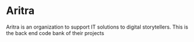 # Aritra
Aritra is an organization to support IT solutions to digital storytellers. This is the back end code bank of their projects
